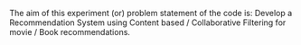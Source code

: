 The aim of this experiment (or) problem statement of the code is:
Develop a Recommendation System using Content based / Collaborative Filtering for movie / Book recommendations. 
